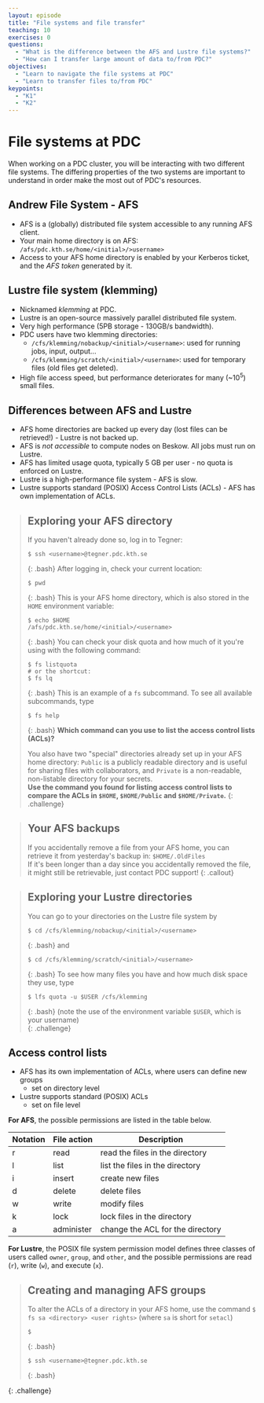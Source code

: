 ```yaml
---
layout: episode
title: "File systems and file transfer"
teaching: 10
exercises: 0
questions:
  - "What is the difference between the AFS and Lustre file systems?"
  - "How can I transfer large amount of data to/from PDC?"
objectives:
  - "Learn to navigate the file systems at PDC"
  - "Learn to transfer files to/from PDC"
keypoints:
  - "K1"
  - "K2"
---
```


# File systems at PDC

When working on a PDC cluster, you will be interacting with two different file systems. 
The differing properties of the two systems are important to understand in order make the most out 
of PDC's resources.

## Andrew File System - AFS

- AFS is a (globally) distributed file system accessible to any running AFS client.
- Your main home directory is on AFS: `/afs/pdc.kth.se/home/<initial>/>username>`
- Access to your AFS home directory is enabled by your Kerberos ticket, and the *AFS token* generated by it.

## Lustre file system (klemming)

- Nicknamed *klemming* at PDC.
- Lustre is an open-source massively parallel distributed file system.
- Very high performance (5PB storage - 130GB/s bandwidth).
- PDC users have two klemming directories:
  - `/cfs/klemming/nobackup/<initial>/<username>`: used for running jobs, input, output...
  - `/cfs/klemming/scratch/<initial>/<username>`: used for temporary files (old files get deleted).
- High file access speed, but performance deteriorates for many (~10<sup>5</sup>) small files.

## Differences between AFS and Lustre

- AFS home directories are backed up every day (lost files can be retrieved!) - Lustre is not backed up.
- AFS is *not accessible* to compute nodes on Beskow. All jobs must run on Lustre.
- AFS has limited usage quota, typically 5 GB per user - no quota is enforced on Lustre.
- Lustre is a high-performance file system - AFS is slow.
- Lustre supports standard (POSIX) Access Control Lists (ACLs) - AFS has own implementation of ACLs.

> ## Exploring your AFS directory
>
> If you haven't already done so, log in to Tegner:
> ```
> $ ssh <username>@tegner.pdc.kth.se
> ```
> {: .bash}
> After logging in, check your current location:
> ```
> $ pwd
> ```
> {: .bash}
> This is your AFS home directory, which is also stored in the `HOME` 
> environment variable:
> ```
> $ echo $HOME
> /afs/pdc.kth.se/home/<initial>/<username>
> ```
> {: .bash}
> You can check your disk quota and how much of it you're using
> with the following command:
> ```
> $ fs listquota
> # or the shortcut: 
> $ fs lq
> ```
> {: .bash}
> This is an example of a `fs` subcommand. To see all 
> available subcommands, type
> ```
> $ fs help
> ```
> {: .bash}
> **Which command can you use to list the access control lists (ACLs)?**
> 
> You also have two "special" directories already set up in your AFS 
> home directory: `Public` is a publicly readable directory and is useful 
> for sharing files with collaborators, and `Private` is a non-readable, 
> non-listable directory for your secrets.   
> **Use the command you found for listing access control lists to compare
> the ACLs in `$HOME`, `$HOME/Public` and `$HOME/Private`.**
{: .challenge}


> ## Your AFS backups
> 
> If you accidentally remove a file from your AFS home, you can 
> retrieve it from yesterday's backup in:
> `$HOME/.OldFiles`   
> If it's been longer than a day since you accidentally removed the file, 
> it might still be retrievable, just contact PDC support!
{: .callout}

> ## Exploring your Lustre directories
>
> You can go to your directories on the Lustre file system by
> ```
> $ cd /cfs/klemming/nobackup/<initial>/<username>
> ```
> {: .bash}
> and
> ```
> $ cd /cfs/klemming/scratch/<initial>/<username>
> ```
> {: .bash}
> To see how many files you have and how much disk space they use, type 
> ```
> $ lfs quota -u $USER /cfs/klemming
> ```
> {: .bash}
> (note the use of the environment variable `$USER`, which is your username)  
{: .challenge}

## Access control lists

- AFS has its own implementation of ACLs, where users can define new groups 
  - set on directory level
- Lustre supports standard (POSIX) ACLs
  - set on file level

**For AFS**, the possible permissions are listed in the table below.

|Notation|File action| Description                      |
| ------ | --------- | -------------------------------- |
|r	 | read      | read the files in the directory  |
|l	 | list      | list the files in the directory  |
|i	 | insert    | create new files                 |
|d	 | delete    | delete files                     |
|w	 | write     | modify files                     |
|k	 | lock	     | lock files in the directory      |
|a	 | administer|change the ACL for the directory  |

**For Lustre**, the POSIX file system permission model defines
three classes of users called `owner`, `group`, and `other`,
and the possible permissions are read (`r`), write (`w`), and execute (`x`).

> ## Creating and managing AFS groups
>
> To alter the ACLs of a directory in your AFS home, use the command 
> `$ fs sa <directory> <user rights>` (where `sa` is short for `setacl`)
> ```
> $ 
> ```
> {: .bash}
> ```
> $ ssh <username>@tegner.pdc.kth.se
> ```
> {: .bash}
> 
>
>
{: .challenge}


